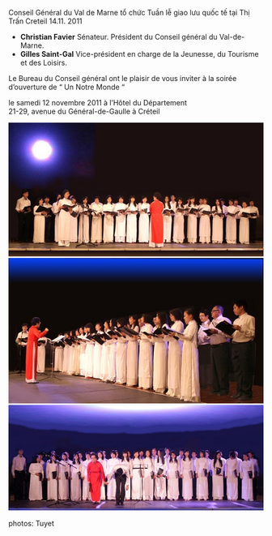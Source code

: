 <!--
title: Tuần lễ giao lưu quốc tế tại Creteil 14.11. 2011
author: Nguyễn Tích Kỳ
-->
 
Conseil Général du Val de Marne tổ chức Tuần lễ giao lưu quốc tế 
tại Thị Trấn Creteil 14.11. 2011
 
* **Christian Favier** Sénateur.  Président du Conseil général du Val-de-Marne.  
* **Gilles Saint-Gal** Vice-président en charge de la Jeunesse, du Tourisme et des Loisirs.

Le Bureau du Conseil général ont le plaisir de vous inviter à la soirée d’ouverture de “ Un Notre Monde “
 
le samedi 12 novembre 2011 à l’Hôtel du Département  
21-29, avenue du Général-de-Gaulle  à Créteil

![](1.jpg)
![](2.jpg)
![](3.jpg)

photos: Tuyet